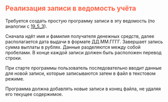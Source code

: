 ## <font color="tomato">Реализация записи в ведомость учёта</font>

Требуется создать простую программу записи в эту ведомость 
(по аналогии с [19_5_3](https://github.com/VladislavNovak/19_5_3)).

Сначала идёт имя и фамилия получателя денежных средств, далее располагается дата выдачи в формате ДД.ММ.ГГГГ. 
Завершает запись сумма выплаты в рублях. Данные разделяются между собой пробелами. 
В конце каждой записи должен быть расположен перевод строки.

При старте программы пользователь последовательно вводит данные для новой записи, 
которые записываются затем в файл в текстовом режиме. 

Программа должна добавлять новые записи в конец файла, не удаляя его текущее содержимое.